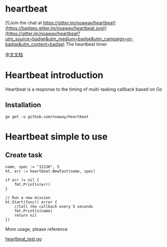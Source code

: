 # heartbeat

[![Join the chat at https://gitter.im/noaway/heartbeat](https://badges.gitter.im/noaway/heartbeat.svg)](https://gitter.im/noaway/heartbeat?utm_source=badge&utm_medium=badge&utm_campaign=pr-badge&utm_content=badge)
The heartbeat timer

[中文文档](README_ZH.md)

<h1>Heartbeat introduction</h1>

<p>Heartbeat is a response to the timing of multi-tasking callback based on Go</p>

## Installation
	
	go get -u github.com/noaway/heartbeat


<h1>Heartbeat simple to use</h1>

## Create task

	name, spec := "12138", 5
	ht, err := heartbeat.NewTast(name, spec)

	if err != nil {
		fmt.Println(err)
	}

	// Run a new mission
	ht.Start(func() error {
		//Call the callback every 5 seconds
		fmt.Println(name)
		return nil
	})

<p>More usage, please reference</p><a href="/heartbeat_test.go">heartbeat_test.go</a>
